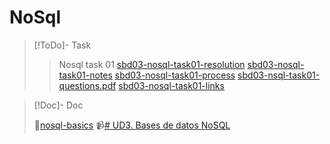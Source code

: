 # NoSql

>[!ToDo]- Task
>> Nosql task 01
>> [sbd03-nosql-task01-resolution](/nosql/task/sbd03-nosql-task01/sbd03-nosql-task01-resolution.md)
>> [sbd03-nosql-task01-notes](/nosql/task/sbd03-nosql-task01/sbd03-nosql-task01-notes.md)
>> [sbd03-nosql-task01-process](/nosql/task/sbd03-nosql-task01/sbd03-nosql-task01-process.md)
>> [sbd03-nsql-task01-questions.pdf](/nosql/task/sbd03-nosql-task01/sbd03-nsql-task01-questions.pdf)
>> [sbd03-nosql-task01-links](/nosql/task/sbd03-nosql-task01/sbd03-nosql-task01-links.md)

>[!Doc]- Doc
>
> 📃[nosql-basics](/nosql/doc/nosql-basics.md) 📹[# UD3. Bases de datos NoSQL](https://www.youtube.com/watch?v=c6Lchh7uqKE&t=5s)

